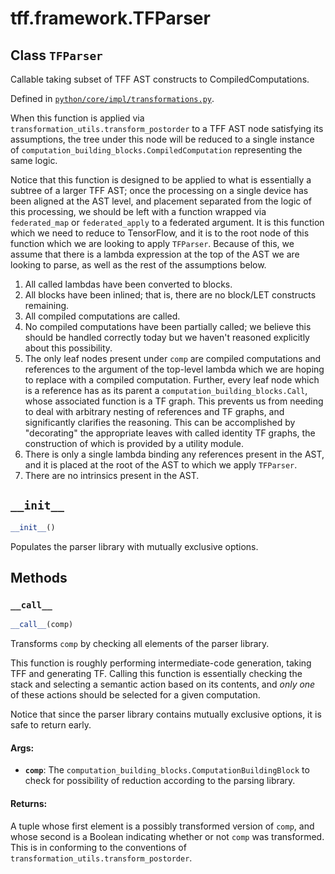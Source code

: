 <div itemscope itemtype="http://developers.google.com/ReferenceObject">
<meta itemprop="name" content="tff.framework.TFParser" />
<meta itemprop="path" content="Stable" />
<meta itemprop="property" content="__call__"/>
<meta itemprop="property" content="__init__"/>
</div>

# tff.framework.TFParser

## Class `TFParser`

Callable taking subset of TFF AST constructs to CompiledComputations.

Defined in
[`python/core/impl/transformations.py`](http://github.com/tensorflow/federated/tree/master/tensorflow_federated/python/core/impl/transformations.py).

<!-- Placeholder for "Used in" -->

When this function is applied via `transformation_utils.transform_postorder` to
a TFF AST node satisfying its assumptions, the tree under this node will be
reduced to a single instance of
`computation_building_blocks.CompiledComputation` representing the same logic.

Notice that this function is designed to be applied to what is essentially a
subtree of a larger TFF AST; once the processing on a single device has been
aligned at the AST level, and placement separated from the logic of this
processing, we should be left with a function wrapped via `federated_map` or
`federated_apply` to a federated argument. It is this function which we need to
reduce to TensorFlow, and it is to the root node of this function which we are
looking to apply `TFParser`. Because of this, we assume that there is a lambda
expression at the top of the AST we are looking to parse, as well as the rest of
the assumptions below.

1.  All called lambdas have been converted to blocks.
2.  All blocks have been inlined; that is, there are no block/LET constructs
    remaining.
3.  All compiled computations are called.
4.  No compiled computations have been partially called; we believe this should
    be handled correctly today but we haven't reasoned explicitly about this
    possibility.
5.  The only leaf nodes present under `comp` are compiled computations and
    references to the argument of the top-level lambda which we are hoping to
    replace with a compiled computation. Further, every leaf node which is a
    reference has as its parent a `computation_building_blocks.Call`, whose
    associated function is a TF graph. This prevents us from needing to deal
    with arbitrary nesting of references and TF graphs, and significantly
    clarifies the reasoning. This can be accomplished by "decorating" the
    appropriate leaves with called identity TF graphs, the construction of which
    is provided by a utility module.
6.  There is only a single lambda binding any references present in the AST, and
    it is placed at the root of the AST to which we apply `TFParser`.
7.  There are no intrinsics present in the AST.

<h2 id="__init__"><code>__init__</code></h2>

```python
__init__()
```

Populates the parser library with mutually exclusive options.

## Methods

<h3 id="__call__"><code>__call__</code></h3>

```python
__call__(comp)
```

Transforms `comp` by checking all elements of the parser library.

This function is roughly performing intermediate-code generation, taking TFF and
generating TF. Calling this function is essentially checking the stack and
selecting a semantic action based on its contents, and *only one* of these
actions should be selected for a given computation.

Notice that since the parser library contains mutually exclusive options, it is
safe to return early.

#### Args:

*   <b>`comp`</b>: The `computation_building_blocks.ComputationBuildingBlock` to
    check for possibility of reduction according to the parsing library.

#### Returns:

A tuple whose first element is a possibly transformed version of `comp`, and
whose second is a Boolean indicating whether or not `comp` was transformed. This
is in conforming to the conventions of
`transformation_utils.transform_postorder`.
